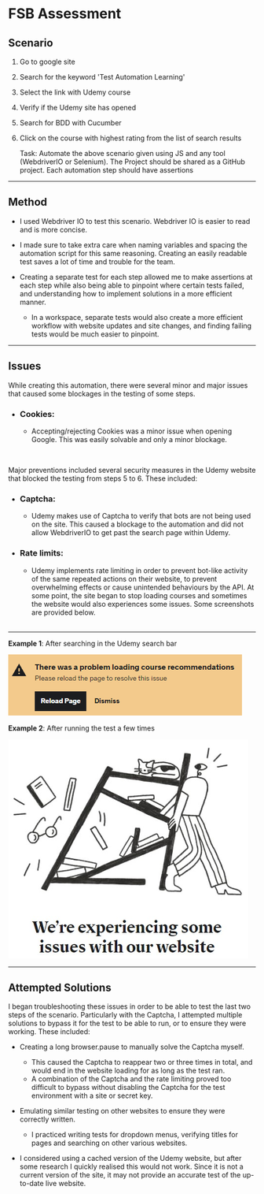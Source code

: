 # FSB Assessment

## Scenario

1.  Go to google site
2.  Search for the keyword 'Test Automation Learning'
3.  Select the link with Udemy course
4.  Verify if the Udemy site has opened
5.  Search for BDD with Cucumber
6.  Click on the course with highest rating from the list of search results

    Task: Automate the above scenario given using JS and any tool (WebdriverIO or Selenium). The Project should be shared as a GitHub project. Each automation step should have assertions

---

## Method

- I used Webdriver IO to test this scenario. Webdriver IO is easier to read and is more concise.

- I made sure to take extra care when naming variables and spacing the automation script for this same reasoning. Creating an easily readable test saves a lot of time and trouble for the team.

- Creating a separate test for each step allowed me to make assertions at each step while also being able to pinpoint where certain tests failed, and understanding how to implement solutions in a more efficient manner.
  - In a workspace, separate tests would also create a more efficient workflow with website updates and site changes, and finding failing tests would be much easier to pinpoint.

---

## Issues

While creating this automation, there were several minor and major issues that caused some blockages in the testing of some steps.

- ### Cookies:

  - Accepting/rejecting Cookies was a minor issue when opening Google. This was easily solvable and only a minor blockage.

<br>

Major preventions included several security measures in the Udemy website that blocked the testing from steps 5 to 6. These included:

- ### Captcha:

  - Udemy makes use of Captcha to verify that bots are not being used on the site. This caused a blockage to the automation and did not allow WebdriverIO to get past the search page within Udemy.

- ### Rate limits:

  - Udemy implements rate limiting in order to prevent bot-like activity of the same repeated actions on their website, to prevent overwhelming effects or cause unintended behaviours by the API. At some point, the site began to stop loading courses and sometimes the website would also experiences some issues. Some screenshots are provided below.

  <br>

---

**Example 1**: After searching in the Udemy search bar

![Example 1](example1.png)

**Example 2**: After running the test a few times

![Example 2](example2.png)

---

## Attempted Solutions

I began troubleshooting these issues in order to be able to test the last two steps of the scenario. Particularly with the Captcha, I attempted multiple solutions to bypass it for the test to be able to run, or to ensure they were working. These included:

- Creating a long browser.pause to manually solve the Captcha myself.

  - This caused the Captcha to reappear two or three times in total, and would end in the website loading for as long as the test ran.
  - A combination of the Captcha and the rate limiting proved too difficult to bypass without disabling the Captcha for the test environment with a site or secret key.

- Emulating similar testing on other websites to ensure they were correctly written.

  - I practiced writing tests for dropdown menus, verifying titles for pages and searching on other various websites.

- I considered using a cached version of the Udemy website, but after some research I quickly realised this would not work. Since it is not a current version of the site, it may not provide an accurate test of the up-to-date live website.

